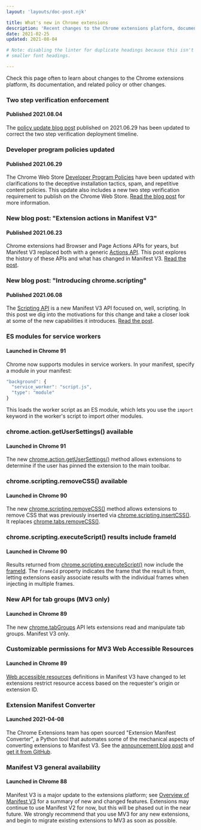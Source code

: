```yaml
---
layout: 'layouts/doc-post.njk'

title: What's new in Chrome extensions
description: 'Recent changes to the Chrome extensions platform, documentation, and policy'
date: 2021-02-25
updated: 2021-08-04

# Note: disabling the linter for duplicate headings because this isn't hierarchical and it needs
# smaller font headings.

---
```

<!--lint disable no-duplicate-headings-->
<!--lint disable first-heading-level-->

Check this page often to learn about changes to the Chrome extensions platform, its documentation,
and related policy or other changes.

### Two step verification enforcement
#### Published 2021.08.04

The [policy update blog post](/blog/policy-update-2sv/) published on 2021.06.29 has been updated to
correct the two step verification deployment timeline.

### Developer program policies updated
#### Published 2021.06.29

The Chrome Web Store [Developer Program Policies](/docs/webstore/program_policies) have been updated
with clarifications to the deceptive installation tactics, spam, and repetitive content policies.
This update also includes a new two step verification requirement to publish on the Chrome Web
Store. [Read the blog post](/blog/policy-update-2sv/) for more information.

### New blog post: "Extension actions in Manifest V3"
#### Published 2021.06.23

Chrome extensions had Browser and Page Actions APIs for years, but Manifest V3 replaced both with a
generic [Actions API](/docs/extensions/reference/action/). This post explores the history of these
APIs and what has changed in Manifest V3. [Read the post](/blog/mv3-actions).

### New blog post: "Introducing chrome.scripting"
#### Published 2021.06.08

The [Scripting API](/docs/extensions/reference/scripting/) is a new Manifest V3 API focused on,
well, scripting. In this post we dig into the motivations for this change and take a closer look at
some of the new capabilities it introduces. [Read the post](/blog/crx-scripting-api).

### ES modules for service workers
#### Launched in Chrome 91

Chrome now supports modules in service workers. In your manifest, specify a module in your manifest:

```js
"background": {
  "service_worker": "script.js",
  "type": "module"
}
```

This loads the worker script as an ES module, which lets you use the `import` keyword in the
worker's script to import other modules.


### chrome.action.getUserSettings() available
#### Launched in Chrome 91

The new
[chrome.action.getUserSettings()](/docs/extensions/reference/action/#method-getUserSettings)
method allows extensions to determine if the user has pinned the extension to the main toolbar.

### chrome.scripting.removeCSS() available
#### Launched in Chrome 90

The new [chrome.scripting.removeCSS()](/docs/extensions/reference/scripting/#method-removeCSS)
method allows extensions to remove CSS that was previously inserted
via [chrome.scripting.insertCSS()](/docs/extensions/reference/scripting/#method-insertCSS).
It replaces [chrome.tabs.removeCSS()](/docs/extensions/reference/tabs/#method-removeCSS).

### chrome.scripting.executeScript() results include frameId
#### Launched in Chrome 90

Results returned from
[chrome.scripting.executeScript()](/docs/extensions/reference/scripting/#method-executeScript)
now include the [frameId](/docs/extensions/reference/webNavigation/#a-note-about-frame-ids).
The `frameId` property indicates the frame that the result is from, letting
extensions easily associate results with the individual frames when injecting in multiple frames.

### New API for tab groups (MV3 only)
#### Launched in Chrome 89

The new [chrome.tabGroups](/docs/extensions/reference/tabGroups/) API lets extensions read
and manipulate tab groups. Manifest V3 only.

### Customizable permissions for MV3 Web Accessible Resources
#### Launched in Chrome 89

[Web accessible resources](/docs/extensions/mv3/manifest/web_accessible_resources/) definitions in
Manifest V3 have changed to let extensions restrict resource access based on the requester's origin
or extension ID.

### Extension Manifest Converter
#### Launched 2021-04-08

The Chrome Extensions team has open sourced "Extension Manifest Converter", a Python tool that
automates some of the mechanical aspects of converting extensions to Manifest V3. See the
[announcement blog post](/blog/extension-manifest-converter/) and [get it from
GitHub](https://github.com/GoogleChromeLabs/extension-manifest-converter).

### Manifest V3 general availability
#### Launched in Chrome 88

Manifest V3 is a major update to the extensions platform; see [Overview of Manifest
V3](/docs/extensions/mv3/intro/mv3-overview/) for a summary of new and changed features. Extensions
may continue to use Manifest V2 for now, but this will be phased out in the near future. We strongly
recommend that you use MV3 for any new extensions, and begin to migrate existing extensions to MV3
as soon as possible.
